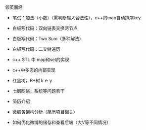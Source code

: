 领英面经

- 笔试：加法（小数）（需判断输入合法性），c++的map自动排序key

- 白板写代码：双向链表交换两节点

- 白板写代码：Two Sum（多种解法）

- 白板写代码：二叉树遍历

- c++ STL 中 map和set的实现

- c++中多态的内部实现

- 红黑树，B+树ｋｅｙ

- 七层网络，系统等问题若干

- 简历介绍

- 微服务架构分析（简历项目相关）

- 如何优化微博的储存和查看后端（大V等不同情况）

  